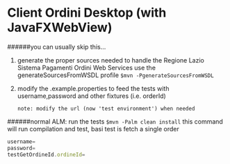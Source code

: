 # Client Ordini Desktop (with JavaFXWebView)
######you can usually skip this... 
1. generate the proper sources needed to handle the Regione Lazio Sistema Pagamenti Ordini Web Services use the generateSourcesFromWSDL profile
``$mvn -PgenerateSourcesFromWSDL``
2. modify the .example.properties to feed the tests with username,password and other fixtures (i.e. orderId)
      
       note: modify the url (now 'test environment') when needed
 
######normal ALM: run the tests
 ``$mvn -Palm clean install``
this command will run compilation and test, basi test is fetch a single order

```javascript
username=
password=
testGetOrdineId.ordineId= 
```